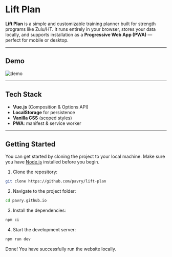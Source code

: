 # Lift Plan

**Lift Plan** is a simple and customizable training planner built for strength programs like Zulu/HT. It runs entirely in your browser, stores your data locally, and supports installation as a **Progressive Web App (PWA)** — perfect for mobile or desktop.

---

## Demo

<img alt="demo" src="https://github.com/user-attachments/assets/2550536f-e1a9-40cc-b500-9dc674d44a4b" />

---

## Tech Stack

- **Vue.js** (Composition & Options API)
- **LocalStorage** for persistence
- **Vanilla CSS** (scoped styles)
- **PWA**: manifest & service worker

---

## Getting Started
You can get started by cloning the project to your local machine. Make sure you have [Node.js](https://nodejs.org/) installed before you begin.

1. Clone the repository:

```bash
git clone https://github.com/pavry/lift-plan
```

2. Navigate to the project folder:
```bash
cd pavry.github.io
```

3. Install the dependencies:
```bash
npm ci
```

4. Start the development server:
```bash
npm run dev
```

Done! You have successfully run the website locally.
